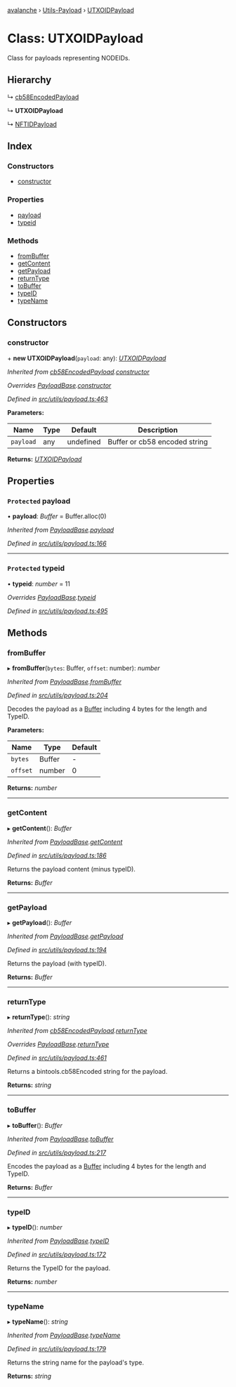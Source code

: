 [avalanche](../README.md) › [Utils-Payload](../modules/utils_payload.md) › [UTXOIDPayload](utils_payload.utxoidpayload.md)

# Class: UTXOIDPayload

Class for payloads representing NODEIDs.

## Hierarchy

  ↳ [cb58EncodedPayload](utils_payload.cb58encodedpayload.md)

  ↳ **UTXOIDPayload**

  ↳ [NFTIDPayload](utils_payload.nftidpayload.md)

## Index

### Constructors

* [constructor](utils_payload.utxoidpayload.md#constructor)

### Properties

* [payload](utils_payload.utxoidpayload.md#protected-payload)
* [typeid](utils_payload.utxoidpayload.md#protected-typeid)

### Methods

* [fromBuffer](utils_payload.utxoidpayload.md#frombuffer)
* [getContent](utils_payload.utxoidpayload.md#getcontent)
* [getPayload](utils_payload.utxoidpayload.md#getpayload)
* [returnType](utils_payload.utxoidpayload.md#returntype)
* [toBuffer](utils_payload.utxoidpayload.md#tobuffer)
* [typeID](utils_payload.utxoidpayload.md#typeid)
* [typeName](utils_payload.utxoidpayload.md#typename)

## Constructors

###  constructor

\+ **new UTXOIDPayload**(`payload`: any): *[UTXOIDPayload](utils_payload.utxoidpayload.md)*

*Inherited from [cb58EncodedPayload](utils_payload.cb58encodedpayload.md).[constructor](utils_payload.cb58encodedpayload.md#constructor)*

*Overrides [PayloadBase](utils_payload.payloadbase.md).[constructor](utils_payload.payloadbase.md#constructor)*

*Defined in [src/utils/payload.ts:463](https://github.com/ava-labs/avalanchejs/blob/f2c4a10/src/utils/payload.ts#L463)*

**Parameters:**

Name | Type | Default | Description |
------ | ------ | ------ | ------ |
`payload` | any | undefined | Buffer or cb58 encoded string  |

**Returns:** *[UTXOIDPayload](utils_payload.utxoidpayload.md)*

## Properties

### `Protected` payload

• **payload**: *Buffer* = Buffer.alloc(0)

*Inherited from [PayloadBase](utils_payload.payloadbase.md).[payload](utils_payload.payloadbase.md#protected-payload)*

*Defined in [src/utils/payload.ts:166](https://github.com/ava-labs/avalanchejs/blob/f2c4a10/src/utils/payload.ts#L166)*

___

### `Protected` typeid

• **typeid**: *number* = 11

*Overrides [PayloadBase](utils_payload.payloadbase.md).[typeid](utils_payload.payloadbase.md#protected-typeid)*

*Defined in [src/utils/payload.ts:495](https://github.com/ava-labs/avalanchejs/blob/f2c4a10/src/utils/payload.ts#L495)*

## Methods

###  fromBuffer

▸ **fromBuffer**(`bytes`: Buffer, `offset`: number): *number*

*Inherited from [PayloadBase](utils_payload.payloadbase.md).[fromBuffer](utils_payload.payloadbase.md#frombuffer)*

*Defined in [src/utils/payload.ts:204](https://github.com/ava-labs/avalanchejs/blob/f2c4a10/src/utils/payload.ts#L204)*

Decodes the payload as a [Buffer](https://github.com/feross/buffer) including 4 bytes for the length and TypeID.

**Parameters:**

Name | Type | Default |
------ | ------ | ------ |
`bytes` | Buffer | - |
`offset` | number | 0 |

**Returns:** *number*

___

###  getContent

▸ **getContent**(): *Buffer*

*Inherited from [PayloadBase](utils_payload.payloadbase.md).[getContent](utils_payload.payloadbase.md#getcontent)*

*Defined in [src/utils/payload.ts:186](https://github.com/ava-labs/avalanchejs/blob/f2c4a10/src/utils/payload.ts#L186)*

Returns the payload content (minus typeID).

**Returns:** *Buffer*

___

###  getPayload

▸ **getPayload**(): *Buffer*

*Inherited from [PayloadBase](utils_payload.payloadbase.md).[getPayload](utils_payload.payloadbase.md#getpayload)*

*Defined in [src/utils/payload.ts:194](https://github.com/ava-labs/avalanchejs/blob/f2c4a10/src/utils/payload.ts#L194)*

Returns the payload (with typeID).

**Returns:** *Buffer*

___

###  returnType

▸ **returnType**(): *string*

*Inherited from [cb58EncodedPayload](utils_payload.cb58encodedpayload.md).[returnType](utils_payload.cb58encodedpayload.md#returntype)*

*Overrides [PayloadBase](utils_payload.payloadbase.md).[returnType](utils_payload.payloadbase.md#abstract-returntype)*

*Defined in [src/utils/payload.ts:461](https://github.com/ava-labs/avalanchejs/blob/f2c4a10/src/utils/payload.ts#L461)*

Returns a bintools.cb58Encoded string for the payload.

**Returns:** *string*

___

###  toBuffer

▸ **toBuffer**(): *Buffer*

*Inherited from [PayloadBase](utils_payload.payloadbase.md).[toBuffer](utils_payload.payloadbase.md#tobuffer)*

*Defined in [src/utils/payload.ts:217](https://github.com/ava-labs/avalanchejs/blob/f2c4a10/src/utils/payload.ts#L217)*

Encodes the payload as a [Buffer](https://github.com/feross/buffer) including 4 bytes for the length and TypeID.

**Returns:** *Buffer*

___

###  typeID

▸ **typeID**(): *number*

*Inherited from [PayloadBase](utils_payload.payloadbase.md).[typeID](utils_payload.payloadbase.md#typeid)*

*Defined in [src/utils/payload.ts:172](https://github.com/ava-labs/avalanchejs/blob/f2c4a10/src/utils/payload.ts#L172)*

Returns the TypeID for the payload.

**Returns:** *number*

___

###  typeName

▸ **typeName**(): *string*

*Inherited from [PayloadBase](utils_payload.payloadbase.md).[typeName](utils_payload.payloadbase.md#typename)*

*Defined in [src/utils/payload.ts:179](https://github.com/ava-labs/avalanchejs/blob/f2c4a10/src/utils/payload.ts#L179)*

Returns the string name for the payload's type.

**Returns:** *string*
